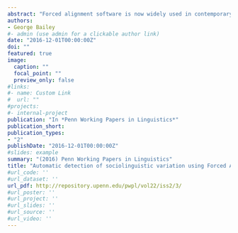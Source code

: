 ```yaml
---
abstract: "Forced alignment software is now widely used in contemporary sociolinguistics, and is quickly becoming a crucial methodological tool as an increasing number of studies begin to utilise ‘big data.’ This study investigates the possibility of taking forced alignment one step further towards the goal of complete automation; specifically, it expands the functionality of FAVE-align to fully automate the coding of three sociolinguistic variables in British English: (th)-fronting, (td)-deletion, and (h)-dropping. This involved the expansion of pronouncing dictionaries to reflect the surface output of these variable rules; FAVE then compares the fit of competing acoustic models with the speech signal to determine the surface variant. It does so with an impressive degree of accuracy, largely comparable to inter-transcriber agreement for all variables; however, the pattern of its mistakes, which are largely false positives, suggests a difficulty in identifying the voiceless segments of (td) and (th). Although it is reassuring that inter-transcriber agreement was also lowest for these tokens, it should be noted that FAVE’s accuracy decreases in faster speech rates while no comparable effect is found for agreement among human transcribers."
authors:
- George Bailey
#- admin (use admin for a clickable author link)
date: "2016-12-01T00:00:00Z"
doi: ""
featured: true
image:
  caption: ""
  focal_point: ""
  preview_only: false
#links:
#- name: Custom Link
#  url: ""
#projects:
#- internal-project
publication: "In *Penn Working Papers in Linguistics*"
publication_short: 
publication_types:
- "2"
publishDate: "2016-12-01T00:00:00Z"
#slides: example
summary: "(2016) Penn Working Papers in Linguistics"
title: "Automatic detection of sociolinguistic variation using Forced Alignment"
#url_code: ''
#url_dataset: ''
url_pdf: http://repository.upenn.edu/pwpl/vol22/iss2/3/
#url_poster: ''
#url_project: ''
#url_slides: ''
#url_source: ''
#url_video: ''
---
```

